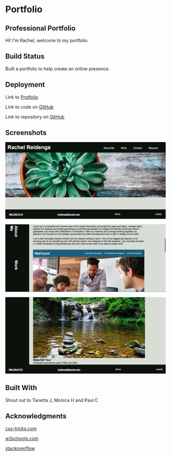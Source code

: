 # Portfolio
## Professional Portfolio

Hi! I'm Rachel, welcome to my portfolio.

## Build Status

Built a portfolio to help create an online presence.

## Deployment

Link to [Protfolio](http://Rachel-Reidenga/portfolio.github.io/)

Link to code on [GitHub](http://github.com/Rachel-Reidenga/protfolio/)

Link to repository on [GitHub](http://placeholdertext.com)

## Screenshots

![Top of Page](./screenshots/TopScreenshot.png)

![Middle of Page](./screenshots/AboutScreenshot.png)

![Bottom of Page](./screenshots/bottomScreenshot.png)

## Built With

Shout out to Tanetta J, Monica H and Paul C

## Acknowledgments

[css-tricks.com](https://css-tricks.com/)

[w3schools.com](https://www.w3schools.com/)

[stackoverflow](https://stackoverflow.com/)
